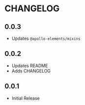 # CHANGELOG

## 0.0.3 
- Updates `@apollo-elements/mixins`

## 0.0.2
- Updates README
- Adds CHANGELOG

## 0.0.1
- Initial Release
